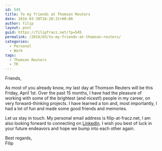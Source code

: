 ```yaml
---
id: 545
title: To my friends at Thomson Reuters
date: 2016-03-30T16:20:31+00:00
author: filip
layout: post
guid: https://filipfracz.net/?p=545
permalink: /2016/03/to-my-friends-at-thomson-reuters/
categories:
  - Personal
  - Work
tags:
  - Thomson Reuters
  - TR
---
```

Friends,

As most of you already know, my last day at Thomson Reuters will be this Friday, April 1st. Over the past 15 months, I have had the pleasure of working with some of the brightest (and nicest!) people in my career, on very forward-thinking projects. I have learned a ton and, most importantly, I had a lot of fun and made some good friends and memories.

Let us stay in touch. My personal email address is filip-at-fracz.net, I am also looking forward to connecting on <a href="http://www.linkedin.com/in/filipfracz" data-saferedirecturl="https://www.google.com/url?q=http://www.linkedin.com/in/filipfracz&source=gmail&ust=1493785073019000&usg=AFQjCNGFIh_Ri_BVjOiaFIRQya0ftGIa3g">LinkedIn</a>. I wish you best of luck in your future endeavors and hope we bump into each other again.

Best regards,  
Filip